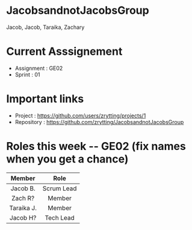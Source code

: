 # JacobsandnotJacobsGroup
Jacob, Jacob, Taraika, Zachary

# Current Asssignement
* Assignment : GE02
* Sprint : 01

# Important links
- Project : https://github.com/users/zrytting/projects/1
- Repository : https://github.com/zrytting/JacobsandnotJacobsGroup

# Roles this week -- GE02 (fix names when you get a chance)
|         Member        |        Role     |  
|         :---:         |       :---:     |
|        Jacob B.       |    Scrum Lead   | 
|        Zach R?        |      Member     |
|       Taraika J.      |      Member     |
|        Jacob H?       |    Tech Lead    | 
